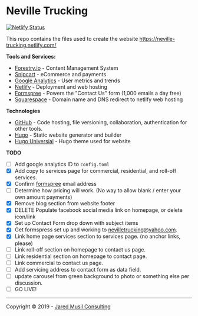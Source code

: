 # Neville Trucking

[![Netlify Status](https://api.netlify.com/api/v1/badges/82a6b16d-08c5-420e-9732-c09f5ff0a194/deploy-status)](https://app.netlify.com/sites/neville-trucking/deploys)

This repo contains the files used to create the website https://neville-trucking.netlify.com/

**Tools and Services:**

- [Forestry.io](https://app.forestry.io/sites/jczabmkrlkhzww) - Content Management System
- [Snipcart]() - eCommerce and payments
- [Google Analytics](https://analytics.google.com/analytics/web/) - User metrics and trends
- [Netlify](https://app.netlify.com/sites/neville-trucking) - Deployment and web hosting
- [Formspree](https://formspree.io) - Powers the "Contact Us" form (1,000 emails a day free)
- [Squarespace](www.squarespace.com) - Domain name and DNS redirect to netlify web hosting

**Technologies**

- [GitHub](https://github.com/jaredmusil/neville-trucking) - Code hosting, file versioning, collaboration, authentication for other tools.
- [Hugo](https://gohugo.io/) - Static website generator and builder
- [Hugo Universial](https://github.com/devcows/hugo-universal-theme) - Hugo theme used for website

**TODO**

- [ ] Add google analytics ID to `config.toml`
- [X] Add copy to services page for commercial, residential, and roll-off services.
- [X] Confirm [formspree](http://www.formspree.io) email address
- [ ] Determine how pricing will work. (No way to allow blank / enter your own amount payments)
- [X] Remove blog section from website footer
- [X] DELETE Populate facebook social media link on homepage, or delete icon/link
- [X] Set up Contact Form drop down with subject items 
- [X] Get formspress set up and working to nevilletrucking@yahoo.com. 
- [X] Link home page services section to services page. (no anchor links, please) 
- [ ] Link roll-off section on homepage to contact us page.
- [ ] Link residential section on homepage to contact page. 
- [ ] Link commercial to contact us page. 
- [ ] Add servicing address to contact form as data field.
- [ ] update carousel from green background to photo or something else per discussion.  
- [ ] GO LIVE! 

---

Copyright &copy; 2019 - [Jared Musil Consulting](http://www.jaredmusil.com)
